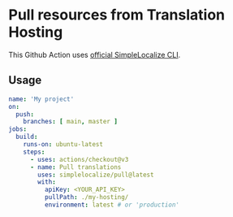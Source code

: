 # Pull resources from Translation Hosting

This Github Action uses [official SimpleLocalize CLI](https://github.com/simplelocalize/simplelocalize-cli).

## Usage

```yml
name: 'My project'
on:
  push:
    branches: [ main, master ]
jobs:
  build:
    runs-on: ubuntu-latest
    steps:
      - uses: actions/checkout@v3
      - name: Pull translations
        uses: simplelocalize/pull@latest
        with:
          apiKey: <YOUR_API_KEY>
          pullPath: ./my-hosting/
          environment: latest # or 'production'
```
